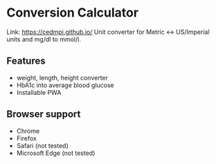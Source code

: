 # Conversion Calculator
Link: https://cedmpi.github.io/
Unit converter for Metric ↔ US/Imperial units and mg/dl to mmol/l. 

## Features
- weight, length, height converter
- HbA1c into average blood glucose 
- Installable PWA


## Browser support

- Chrome
- Firefox
- Safari (not tested)
- Microsoft Edge (not tested)
